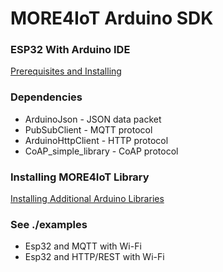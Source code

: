 # MORE4IoT Arduino SDK

### ESP32 With Arduino IDE

[Prerequisites and Installing](https://randomnerdtutorials.com/installing-the-esp32-board-in-arduino-ide-windows-instructions/)

### Dependencies

 - ArduinoJson - JSON data packet
 - PubSubClient - MQTT protocol
 - ArduinoHttpClient - HTTP protocol
 - CoAP_simple_library - CoAP protocol

### Installing MORE4IoT Library

[Installing Additional Arduino Libraries](https://www.arduino.cc/en/guide/libraries)

### See ./examples

- Esp32 and MQTT with Wi-Fi
- Esp32 and HTTP/REST with Wi-Fi